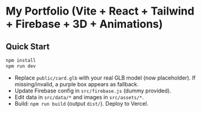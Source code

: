 # My Portfolio (Vite + React + Tailwind + Firebase + 3D + Animations)

## Quick Start
```bash
npm install
npm run dev
```

- Replace `public/card.glb` with your real GLB model (now placeholder). If missing/invalid, a purple box appears as fallback.
- Update Firebase config in `src/firebase.js` (dummy provided).
- Edit data in `src/data/*` and images in `src/assets/*`.
- Build: `npm run build` (output `dist/`). Deploy to Vercel.
